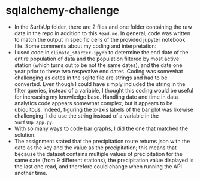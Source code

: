 # sqlalchemy-challenge
- In the SurfsUp folder, there are 2 files and one folder containing the raw data in the repo in addition to this `Read.me`. In general, code was written to match the output in specific cells of the provided jupyter notebook file. Some comments about my coding and interpretation:
- I used code in `climate_starter.ipynb` to determine the end date of the entire population of data and the population filtered by most active station (which turns out to be not the same dates), and the date one year prior to these two respective end dates. Coding was somewhat challenging as dates in the sqlite file are strings and had to be converted. Even though I could have simply included the string in the filter queries, instead of a variable, I thought this coding would be useful for increasing my knowledge base. Handling date and time in data analytics code appears somewhat complex, but it appears to be ubiquitous. Indeed, figuring the x-axis labels of the bar plot was likewise challenging. I did use the string instead of a variable in the `SurfsUp_app.py`. 
- With so many ways to code bar graphs, I did the one that matched the solution. 
- The assignment stated that the precipitation route returns json with the date as the key and the value as the precipitation; this means that because the dataset contains multiple values of precipitation for the same date (from 9 different stations), the precipitation value displayed is the last one read, and therefore could change when running the API another time.
